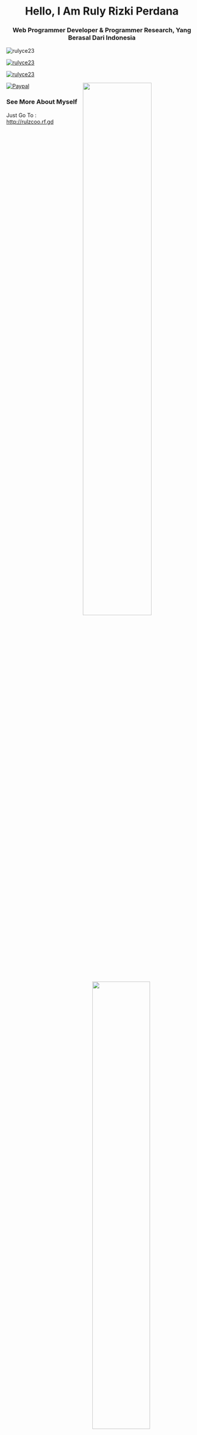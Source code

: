 <h1 align="center">Hello, I Am Ruly Rizki Perdana</h1>
<h3 align="center"> Web Programmer Developer & Programmer Research, Yang Berasal Dari Indonesia</h3>

<p align="left"> <img src="https://komarev.com/ghpvc/?username=rulyce23&label=Profile%20views&style=flat" alt="rulyce23" /> </p>

<p align="left">
  <a href="https://github.com/rulyce23">
    <img src="https://github-profile-trophy.screw-hand.vercel.app/?username=rulyce23&theme=juicyfresh" alt="rulyce23" />
  </a>
</p>
<p align="left"> <a href="https://twitter.com/ruperzki23" target="blank"><img src="https://img.shields.io/twitter/follow/ruperzki23?logo=twitter&style=for-the-badge" alt="rulyce23" /></a> </p>



<img align="right" src="https://github-readme-stats.vercel.app/api?username=rulyce23&show_icons=true&theme=choco"  width="60%"/>

<img align="right" src="https://github-readme-stats.vercel.app/api/top-langs/?username=rulyce23&layout=compact" style="max-width: 100%;margin-top: 30px;" width="55%"/>

[![Paypal](https://img.shields.io/badge/Rp-Support-ff69b4.svg?style=relative)](https://saweria.co/rulyce23)


### See More About Myself ###

Just Go To : http://rulzcoo.rf.gd


